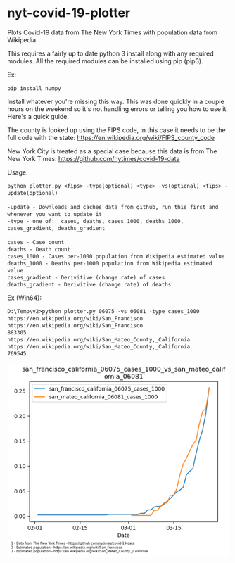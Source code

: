 # nyt-covid-19-plotter
Plots Covid-19 data from The New York Times with population data from Wikipedia.

This requires a fairly up to date python 3 install along with any required modules.  All the required modules can be installed using pip (pip3).

Ex:

```
pip install numpy
```

Install whatever you're missing this way.  This was done quickly in a couple hours on the weekend so it's not handling errors or telling you how to use it.  Here's a quick guide.

The county is looked up using the FIPS code, in this case it needs to be the full code with the state:  https://en.wikipedia.org/wiki/FIPS_county_code

New York City is treated as a special case because this data is from The New York Times:  https://github.com/nytimes/covid-19-data

Usage:

```
python plotter.py <fips> -type(optional) <type> -vs(optional) <fips> -update(optional)

-update - Downloads and caches data from github, run this first and whenever you want to update it
-type - one of:  cases, deaths, cases_1000, deaths_1000, cases_gradient, deaths_gradient

cases - Case count
deaths - Death count
cases_1000 - Cases per-1000 population from Wikipedia estimated value
deaths_1000 - Deaths per-1000 population from Wikipedia estimated value
cases_gradient - Derivitive (change rate) of cases
deaths_gradient - Derivitive (change rate) of deaths
```

Ex (Win64):

```
D:\Temp\v2>python plotter.py 06075 -vs 06081 -type cases_1000
https://en.wikipedia.org/wiki/San_Francisco
https://en.wikipedia.org/wiki/San_Francisco
883305
https://en.wikipedia.org/wiki/San_Mateo_County,_California
https://en.wikipedia.org/wiki/San_Mateo_County,_California
769545
```
![Output](https://github.com/cc-001/nyt-covid-19-plotter/blob/master/san_francisco_california_06075_cases_1000_vs_san_mateo_california_06081.png)

